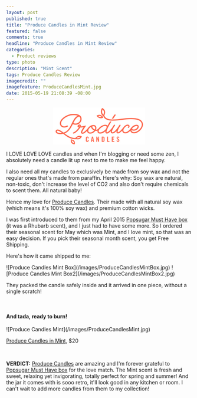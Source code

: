 ```yaml
---
layout: post
published: true
title: "Produce Candles in Mint Review"
featured: false
comments: true
headline: "Produce Candles in Mint Review"
categories: 
  - Product reviews
type: photo
description: "Mint Scent"
tags: Produce Candles Review
imagecredit: ""
imagefeature: ProduceCandlesMint.jpg
date: 2015-05-19 21:08:39 -08:00
---
```


<CENTER><IMG SRC='/images/ProduceCandlesLogo.jpg'></CENTER>
<p>I LOVE LOVE LOVE candles and when I'm blogging or need some zen, I absolutely need a candle lit up next to me to make me feel happy.</p>

<p>I also need all my candles to exclusively be made from soy wax and not the regular ones that's made from paraffin. Here's why: Soy wax are natural, non-toxic, don't increase the level of CO2 and also don't require chemicals to scent them. All natural baby!</p>

<p>Hence my love for <a href="http://www.producecandles.com">Produce Candles</a>. Their made with all natural soy wax (which means it's 100% soy wax) and premium cotton wicks.</p>

<p>I was first introduced to them from my April 2015 <a href="http://popsu.gr/vdrb">Popsugar Must Have box</a> (it was a Rhubarb scent), and I just had to have some more. 
So I ordered their seasonal scent for May which was Mint, and I love mint, so that was an easy decision. If you pick their seasonal month scent, you get Free Shipping.</p>

<p>Here's how it came shipped to me:</p>
![Produce Candles Mint Box](/images/ProduceCandlesMintBox.jpg)
![Produce Candles Mint Box2](/images/ProduceCandlesMintBox2.jpg)
<p>They packed the candle safely inside and it arrived in one piece, without a single scratch!</p>
<br>

<H4>And tada, ready to burn!</H4>
![Produce Candles Mint](/images/ProduceCandlesMint.jpg)
<p><a href="http://www.producecandles.com/mint-spring-seasonal/">Produce Candles in Mint</a>, $20</p>
<br>

<p><b>VERDICT:</b> <a href="http://www.producecandles.com">Produce Candles</a> are amazing and I'm forever grateful to <a href="http://popsu.gr/vdrb">Popsugar Must Have box</a> for the love match. The Mint scent is fresh and sweet, relaxing yet invigorating, totally perfect for spring and summer! 
And the jar it comes with is sooo retro, it'll look good in any kitchen or room. I can't wait to add more candles from them to my collection!</p>
